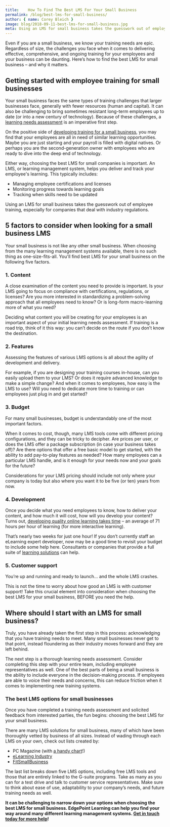 ```yaml
---
title:    How To Find The Best LMS For Your Small Business
permalink: /blog/best-lms-for-small-business/
author: { name: Corey Bleich }
image: blog/2018-09-11-best-lms-for-small-business.jpg
meta: Using an LMS for small business takes the guesswork out of employee training. Here's how to find the best one for your small business.
---
```


Even if you are a small business, we know your training needs are epic. Regardless of size, the challenges you face when it comes to delivering effective, comprehensive, and ongoing training for your employees and your business can be daunting. Here’s how to find the best LMS for small business – and why it matters.

## Getting started with employee training for small businesses

Your small business faces the same types of training challenges that larger businesses face, generally with fewer resources (human and capital). It can also be challenging to bring sometimes resistant long-term employees up to date (or into a new century of technology). Because of these challenges, a [learning needs assessment](/blog/training-needs-analysis) is an imperative first step.

On the positive side of [developing training for a small business](/blog/smb-elearning/), you may find that your employees are all in need of similar learning opportunities. Maybe you are just starting and your payroll is filled with digital natives. Or perhaps you are the second-generation owner with employees who are ready to dive into the deep end of technology.

Either way, choosing the best LMS for small companies is important. An LMS, or learning management system, helps you deliver and track your employee's learning. This typically includes:

* Managing employee certifications and licenses
* Monitoring progress towards learning goals
* Tracking when skills need to be updated

Using an LMS for small business takes the guesswork out of employee training, especially for companies that deal with industry regulations.

## 5 factors to consider when looking for a small business LMS

Your small business is not like any other small business. When choosing from the many learning management systems available, there is no such thing as one-size-fits-all. You'll find best LMS for your small business on the following five factors.

### 1. Content

A close examination of the content you need to provide is important. Is your LMS going to focus on compliance with certifications, regulations, or licenses? Are you more interested in standardizing a problem-solving approach that all employees need to know? Or is long-form macro-learning more of what you need?

Deciding what content you will be creating for your employees is an important aspect of your initial learning needs assessment. If training is a road trip, think of it this way: you can’t decide on the route if you don’t know the destination.

### 2. Features
Assessing the features of various LMS options is all about the agility of development and delivery.

For example, if you are designing your training courses in-house, can you easily upload them to your LMS? Or does it require advanced knowledge to make a simple change? And when it comes to employees, how easy is the LMS to use? Will you need to dedicate more time to training or can employees just plug in and get started?

### 3. Budget

For many small businesses, budget is understandably one of the most important factors.

When it comes to cost, though, many LMS tools come with different pricing configurations, and they can be tricky to decipher. Are prices per user, or does the LMS offer a package subscription (in case your business takes off)? Are there options that offer a free basic model to get started, with the ability to add pay-to-play features as needed? How many employees can a particular LMS handle, and is it enough for your needs now and your goals for the future?

Considerations for your LMS pricing should include not only where your company is today but also where you want it to be five (or ten) years from now.

### 4. Development

Once you decide what you need employees to know, how to deliver your content, and how much it will cost, how will you develop your content? Turns out, [developing quality online learning takes time](/blog/create-elearning-faster/) – an average of 71 hours per hour of learning (for more interactive learning).

That’s nearly two weeks for just one hour! If you don’t currently staff an eLearning expert developer, now may be a good time to revisit your budget to include some help here. Consultants or companies that provide a full suite of [learning solutions](https://www.edgepointlearning.com/solutions/) can help.

### 5. Customer support

You’re up and running and ready to launch... and the whole LMS crashes.

This is not the time to worry about how good an LMS is with customer support! Take this crucial element into consideration when choosing the best LMS for your small business, BEFORE you need the help.

## Where should I start with an LMS for small business?

Truly, you have already taken the first step in this process: acknowledging that you have training needs to meet. Many small businesses never get to that point, instead floundering as their industry moves forward and they are left behind.

The next step is a thorough learning needs assessment. Consider completing this step with your entire team, including employee representatives as well. One of the best parts of being a small business is the ability to include everyone in the decision-making process. If employees are able to voice their needs and concerns, this can reduce friction when it comes to implementing new training systems.

### The best LMS options for small businesses

Once you have completed a training needs assessment and solicited feedback from interested parties, the fun begins: choosing the best LMS for your small business.

There are many LMS solutions for small business, many of which have been thoroughly vetted by business of all sizes. Instead of wading through each LMS on your own, check out lists created by:

* PC Magazine (with [a handy chart](https://www.pcmag.com/article2/0,2817,2488347,00.asp)!)
* [eLearning Industry](https://elearningindustry.com/10-cloud-based-learning-management-systems-small-business-training)
* [FitSmallBusiness](https://fitsmallbusiness.com/best-lms-learning-management-system/)

The last list breaks down five LMS options, including free LMS tools and those that are entirely linked to the G-suite programs. Take as many as you can for a test drive and talk to customer service representatives. Make sure to think about ease of use, adaptability to your company’s needs, and future training needs as well.

<strong>It can be challenging to narrow down your options when choosing the best LMS for small business. EdgePoint Learning can help you find your way around many different learning management systems. [Get in touch today for more help](/contact/)!</strong>
